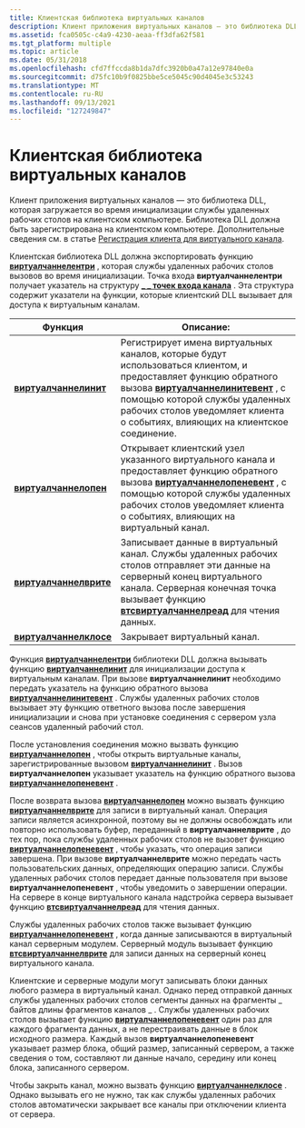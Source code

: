```yaml
---
title: Клиентская библиотека виртуальных каналов
description: Клиент приложения виртуальных каналов — это библиотека DLL, которая загружается во время инициализации службы удаленных рабочих столов на клиентском компьютере. Библиотека DLL должна быть зарегистрирована на клиентском компьютере.
ms.assetid: fca0505c-c4a9-4230-aeaa-ff3dfa62f581
ms.tgt_platform: multiple
ms.topic: article
ms.date: 05/31/2018
ms.openlocfilehash: cfd7ffccda8b1da7dfc3920b0a47a12e97840e0a
ms.sourcegitcommit: d75fc10b9f0825bbe5ce5045c90d4045e3c53243
ms.translationtype: MT
ms.contentlocale: ru-RU
ms.lasthandoff: 09/13/2021
ms.locfileid: "127249847"
---
```

# <a name="virtual-channel-client-dll"></a>Клиентская библиотека виртуальных каналов

Клиент приложения виртуальных каналов — это библиотека DLL, которая загружается во время инициализации службы удаленных рабочих столов на клиентском компьютере. Библиотека DLL должна быть зарегистрирована на клиентском компьютере. Дополнительные сведения см. в статье [Регистрация клиента для виртуального канала](virtual-channel-client-registration.md).

Клиентская библиотека DLL должна экспортировать функцию [**виртуалчаннелентри**](/windows/desktop/api/Cchannel/nc-cchannel-virtualchannelentry) , которая службы удаленных рабочих столов вызовов во время инициализации. Точка входа **виртуалчаннелентри** получает указатель на структуру [**\_ \_ точек входа канала**](/windows/win32/api/cchannel/ns-cchannel-channel_entry_points) . Эта структура содержит указатели на функции, которые клиентский DLL вызывает для доступа к виртуальным каналам.



| Функция                                                      | Описание:                                                                                                                                                                                                                                                                           |
|---------------------------------------------------------------|---------------------------------------------------------------------------------------------------------------------------------------------------------------------------------------------------------------------------------------------------------------------------------------|
| [**виртуалчаннелинит**](/windows/desktop/api/Cchannel/nc-cchannel-virtualchannelinit)<br/>   | Регистрирует имена виртуальных каналов, которые будут использоваться клиентом, и предоставляет функцию обратного вызова [**виртуалчаннелинитевент**](/windows/desktop/api/Cchannel/nc-cchannel-channel_init_event_fn) , с помощью которой службы удаленных рабочих столов уведомляет клиента о событиях, влияющих на клиентское соединение.<br/> |
| [**виртуалчаннелопен**](/windows/desktop/api/Cchannel/nc-cchannel-virtualchannelopen)<br/>   | Открывает клиентский узел указанного виртуального канала и предоставляет функцию обратного вызова [**виртуалчаннелопеневент**](/windows/desktop/api/Cchannel/nc-cchannel-channel_open_event_fn) , с помощью которой службы удаленных рабочих столов уведомляет клиента о событиях, влияющих на виртуальный канал.<br/>                    |
| [**виртуалчаннелврите**](/windows/desktop/api/Cchannel/nc-cchannel-virtualchannelwrite)<br/> | Записывает данные в виртуальный канал. Службы удаленных рабочих столов отправляет эти данные на серверный конец виртуального канала. Серверная конечная точка вызывает функцию [**втсвиртуалчаннелреад**](/windows/desktop/api/Wtsapi32/nf-wtsapi32-wtsvirtualchannelread) для чтения данных.<br/>                                             |
| [**виртуалчаннелклосе**](/windows/desktop/api/Cchannel/nc-cchannel-virtualchannelclose)<br/> | Закрывает виртуальный канал.<br/>                                                                                                                                                                                                                                                  |



 

Функция [**виртуалчаннелентри**](/windows/desktop/api/Cchannel/nc-cchannel-virtualchannelentry) библиотеки DLL должна вызывать функцию [**виртуалчаннелинит**](/windows/desktop/api/Cchannel/nc-cchannel-virtualchannelinit) для инициализации доступа к виртуальным каналам. При вызове **виртуалчаннелинит** необходимо передать указатель на функцию обратного вызова [**виртуалчаннелинитевент**](/windows/desktop/api/Cchannel/nc-cchannel-channel_init_event_fn) . Службы удаленных рабочих столов вызывает эту функцию ответного вызова после завершения инициализации и снова при установке соединения с сервером узла сеансов удаленный рабочий стол.

После установления соединения можно вызвать функцию [**виртуалчаннелопен**](/windows/desktop/api/Cchannel/nc-cchannel-virtualchannelopen) , чтобы открыть виртуальные каналы, зарегистрированные вызовом [**виртуалчаннелинит**](/windows/desktop/api/Cchannel/nc-cchannel-virtualchannelinit) . Вызов **виртуалчаннелопен** указывает указатель на функцию обратного вызова [**виртуалчаннелопеневент**](/windows/desktop/api/Cchannel/nc-cchannel-channel_open_event_fn) .

После возврата вызова [**виртуалчаннелопен**](/windows/desktop/api/Cchannel/nc-cchannel-virtualchannelopen) можно вызвать функцию [**виртуалчаннелврите**](/windows/desktop/api/Cchannel/nc-cchannel-virtualchannelwrite) для записи в виртуальный канал. Операция записи является асинхронной, поэтому вы не должны освобождать или повторно использовать буфер, переданный в **виртуалчаннелврите** , до тех пор, пока службы удаленных рабочих столов не вызовет функцию [**виртуалчаннелопеневент**](/windows/desktop/api/Cchannel/nc-cchannel-channel_open_event_fn) , чтобы указать, что операция записи завершена. При вызове **виртуалчаннелврите** можно передать часть пользовательских данных, определяющих операцию записи. Службы удаленных рабочих столов передает данные пользователя при вызове **виртуалчаннелопеневент** , чтобы уведомить о завершении операции. На сервере в конце виртуального канала надстройка сервера вызывает функцию [**втсвиртуалчаннелреад**](/windows/desktop/api/Wtsapi32/nf-wtsapi32-wtsvirtualchannelread) для чтения данных.

Службы удаленных рабочих столов также вызывает функцию [**виртуалчаннелопеневент**](/windows/desktop/api/Cchannel/nc-cchannel-channel_open_event_fn) , когда данные записываются в виртуальный канал серверным модулем. Серверный модуль вызывает функцию [**втсвиртуалчаннелврите**](/windows/desktop/api/Wtsapi32/nf-wtsapi32-wtsvirtualchannelwrite) для записи данных на серверный конец виртуального канала.

Клиентские и серверные модули могут записывать блоки данных любого размера в виртуальный канал. Однако перед отправкой данных службы удаленных рабочих столов сегменты данных на фрагменты \_ байтов длины фрагментов каналов \_ . Службы удаленных рабочих столов вызывает функцию [**виртуалчаннелопеневент**](/windows/desktop/api/Cchannel/nc-cchannel-channel_open_event_fn) один раз для каждого фрагмента данных, а не перестраивать данные в блок исходного размера. Каждый вызов **виртуалчаннелопеневент** указывает размер блока, общий размер, записанный сервером, а также сведения о том, составляют ли данные начало, середину или конец блока, записанного сервером.

Чтобы закрыть канал, можно вызвать функцию [**виртуалчаннелклосе**](/windows/desktop/api/Cchannel/nc-cchannel-virtualchannelclose) . Однако вызывать его не нужно, так как службы удаленных рабочих столов автоматически закрывает все каналы при отключении клиента от сервера.

 

 





